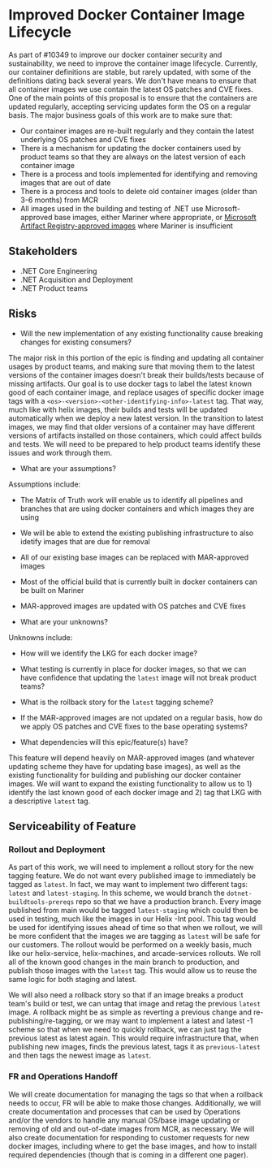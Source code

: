 # Improved Docker Container Image Lifecycle

As part of #10349 to improve our docker container security and sustainability, we need to improve the container image lifecycle. Currently, our container definitions are stable, but rarely updated, with some of the definitions dating back several years. We don't have means to ensure that all container images we use contain the latest OS patches and CVE fixes. One of the main points of this proposal is to ensure that the containers are updated regularly, accepting servicing updates form the OS on a regular basis. The major business goals of this work are to make sure that:

- Our container images are re-built regularly and they contain the latest underlying OS patches and CVE fixes
- There is a mechanism for updating the docker containers used by product teams so that they are always on the latest version of each container image
- There is a process and tools implemented for identifying and removing images that are out of date
- There is a process and tools to delete old container images (older than 3-6 months) from MCR
- All images used in the building and testing of .NET use Microsoft-approved base images, either Mariner where appropriate, or [Microsoft Artifact Registry-approved images](https://eng.ms/docs/more/containers-secure-supply-chain/approved-images) where Mariner is insufficient

## Stakeholders

- .NET Core Engineering
- .NET Acquisition and Deployment
- .NET Product teams

## Risks

- Will the new implementation of any existing functionality cause breaking changes for existing consumers?

The major risk in this portion of the epic is finding and updating all container usages by product teams, and making sure that moving them to the latest versions of the container images doesn't break their builds/tests because of missing artifacts. Our goal is to use docker tags to label the latest known good of each container image, and replace usages of specific docker image tags with a `<os>-<version>-<other-identifying-info>-latest` tag. That way, much like with helix images, their builds and tests will be updated automatically when we deploy a new latest version. In the transition to latest images, we may find that older versions of a container may have different versions of artifacts installed on those containers, which could affect builds and tests. We will need to be prepared to help product teams identify these issues and work through them.

- What are your assumptions?

Assumptions include:
- The Matrix of Truth work will enable us to identify all pipelines and branches that are using docker containers and which images they are using
- We will be able to extend the existing publishing infrastructure to also idetify images that are due for removal
- All of our existing base images can be replaced with MAR-approved images
- Most of the official build that is currently built in docker containers can be built on Mariner
- MAR-approved images are updated with OS patches and CVE fixes

- What are your unknowns?

Unknowns include:
- How will we identify the LKG for each docker image?
- What testing is currently in place for docker images, so that we can have confidence that updating the `latest` image will not break product teams?
- What is the rollback story for the `latest` tagging scheme?
- If the MAR-approved images are not updated on a regular basis, how do we apply OS patches and CVE fixes to the base operating systems?

- What dependencies will this epic/feature(s) have?

This feature will depend heavily on MAR-approved images (and whatever updating scheme they have for updating base images), as well as the existing functionality for building and publishing our docker container images. We will want to expand the existing functionality to allow us to 1) identify the last known good of each docker image and 2) tag that LKG with a descriptive `latest` tag.

## Serviceability of Feature

### Rollout and Deployment

As part of this work, we will need to implement a rollout story for the new tagging feature. We do not want every published image to immediately be tagged as `latest`. In fact, we may want to implement two different tags: `latest` and `latest-staging`. In this scheme, we would branch the `dotnet-buildtools-prereqs` repo so that we have a production branch. Every image published from main would be tagged `latest-staging` which could then be used in testing, much like the images in our Helix -Int pool. This tag would be used for identifying issues ahead of time so that when we rollout, we will be more confident that the images we are tagging as `latest` will be safe for our customers. The rollout would be performed on a weekly basis, much like our helix-service, helix-machines, and arcade-services rollouts. We roll all of the known good changes in the main branch to production, and publish those images with the `latest` tag. This would allow us to reuse the same logic for both staging and latest.

We will also need a rollback story so that if an image breaks a product team's build or test, we can untag that image and retag the previous `latest` image. A rollback might be as simple as reverting a previous change and re-publishing/re-tagging, or we may want to implement a latest and latest -1 scheme so that when we need to quickly rollback, we can just tag the previous latest as latest again. This would require infrastructure that, when publishing new images, finds the previous latest, tags it as `previous-latest` and then tags the newest image as `latest`.

### FR and Operations Handoff

We will create documentation for managing the tags so that when a rollback needs to occur, FR will be able to make those changes. Additionally, we will create documentation and processes that can be used by Operations and/or the vendors to handle any manual OS/base image updating or removing of old and out-of-date images from MCR, as necessary. We will also create documentation for responding to customer requests for new docker images, including where to get the base images, and how to install required dependencies (though that is coming in a different one pager).